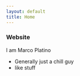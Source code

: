 ```yaml
---
layout: default
title: Home
---
```

### Website
I am Marco Platino
- Generally just a chill guy
- like stuff
